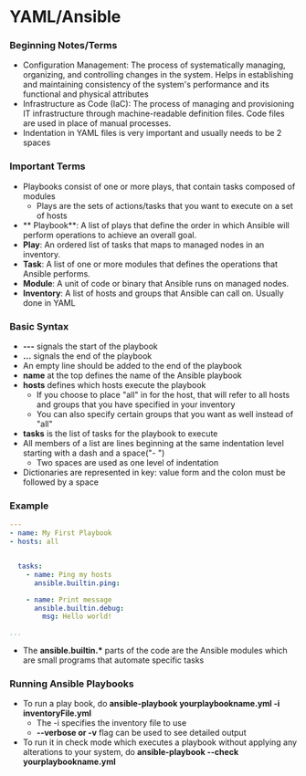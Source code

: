 # YAML/Ansible

### Beginning Notes/Terms
- Configuration Management: The process of systematically managing, organizing, and controlling changes in the system. Helps in establishing and maintaining consistency of the system's performance and its functional and physical attributes
- Infrastructure as Code (IaC): The process of managing and provisioning IT infrastructure through machine-readable definition files. Code files are used in place of manual processes.
- Indentation in YAML files is very important and usually needs to be 2 spaces

### Important Terms

- Playbooks consist of one or more plays, that contain tasks composed of modules
  - Plays are the sets of actions/tasks that you want to execute on a set of hosts
- ** Playbook**: A list of plays that define the order in which Ansible will perform operations to achieve an overall goal.
- **Play**: An ordered list of tasks that maps to managed nodes in an inventory.
- **Task**: A list of one or more modules that defines the operations that Ansible performs.
- **Module**: A unit of code or binary that Ansible runs on managed nodes.
- **Inventory**: A list of hosts and groups that Ansible can call on. Usually done in YAML

### Basic Syntax

- **---** signals the start of the playbook
- **...** signals the end of the playbook
- An empty line should be added to the end of the playbook
- **name** at the top defines the name of the Ansible playbook
- **hosts** defines which hosts execute the playbook
  - If you choose to place "all" in for the host, that will refer to all hosts and groups that you have specified in your inventory
  - You can also specify certain groups that you want as well instead of "all"
- **tasks** is the list of tasks for the playbook to execute
- All members of a list are lines beginning at the same indentation level starting with a dash and a space("- ")
  - Two spaces are used as one level of indentation
- Dictionaries are represented in key: value form and the colon must be followed by a space

### Example

```yaml
---
- name: My First Playbook
- hosts: all


  tasks:
    - name: Ping my hosts
      ansible.builtin.ping:

    - name: Print message
      ansible.builtin.debug:
        msg: Hello world!

...
```

- The **ansible.builtin.\*** parts of the code are the Ansible modules which are small programs that automate specific tasks

### Running Ansible Playbooks

- To run a play book, do **ansible-playbook yourplaybookname.yml -i inventoryFile.yml**
  - The -i specifies the inventory file to use
  - **--verbose or -v** flag can be used to see detailed output
- To run it in check mode which executes a playbook without applying any alterations to your system, do **ansible-playbook --check yourplaybookname.yml**
